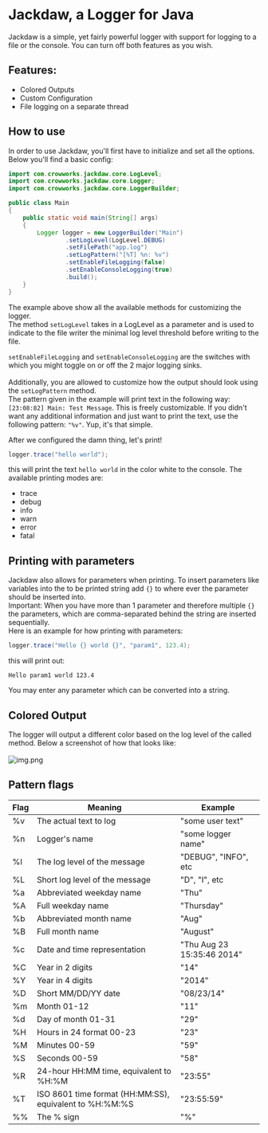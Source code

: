 # Jackdaw, a Logger for Java

Jackdaw is a simple, yet fairly powerful logger with support for logging to a file or the console.
You can turn off both features as you wish.

## Features:
- Colored Outputs
- Custom Configuration
- File logging on a separate thread


## How to use
In order to use Jackdaw, you'll first have to initialize and set all the options. Below you'll find a basic
config:

```java
import com.crowworks.jackdaw.core.LogLevel;
import com.crowworks.jackdaw.core.Logger;
import com.crowworks.jackdaw.core.LoggerBuilder;

public class Main
{
    public static void main(String[] args)
    {
        Logger logger = new LoggerBuilder("Main")
                .setLogLevel(LogLevel.DEBUG)
                .setFilePath("app.log")
                .setLogPattern("[%T] %n: %v")
                .setEnableFileLogging(false)
                .setEnableConsoleLogging(true)
                .build();
    }
}
```
The example above show all the available methods for customizing the logger. <br>
The method ``setLogLevel`` takes in a LogLevel as a parameter and is used to indicate to the file writer the minimal log level threshold before writing to the file. 

``setEnableFileLogging`` and ``setEnableConsoleLogging`` are the switches with which you might toggle on or off the 2 major logging sinks.<br><br>
Additionally, you are allowed to customize how the output should look using the ``setLogPattern`` method.
<br> 
The pattern given in the example will print text in the following way: 
``[23:08:82] Main: Test Message``. This is freely customizable. If you didn't want any additional information and just want to print the text, use the following pattern:
``"%v"``. Yup, it's that simple. <br>

After we configured the damn thing, let's print!

````java
logger.trace("hello world");
````

this will print the text `hello world` in the color white to the console. The available printing modes are:
- trace
- debug
- info
- warn
- error
- fatal

## Printing with parameters
Jackdaw also allows for parameters when printing. To insert parameters like variables into the to be printed string add `{}` to where ever the parameter should be inserted into.<br> 
Important: When you have more than 1 parameter and therefore multiple `{}` the parameters, which are comma-separated behind the string are inserted sequentially. <br>
Here is an example for how printing with parameters:
````java
logger.trace("Hello {} world {}", "param1", 123.4);
````

this will print out:
```
Hello param1 world 123.4
```

You may enter any parameter which can be converted into a string.

## Colored Output
The logger will output a different color based on the log level of the called method. Below a screenshot of how that looks like: 
<br> <br>
![img.png](res/img.png)

## Pattern flags

| Flag | Meaning                                      | Example                    |
|------|----------------------------------------------|----------------------------|
| %v   | The actual text to log                       | "some user text"           |
| %n   | Logger's name                                | "some logger name"         |
| %l   | The log level of the message                 | "DEBUG", "INFO", etc       |
| %L   | Short log level of the message               | "D", "I", etc              |
| %a   | Abbreviated weekday name                     | "Thu"                      |
| %A   | Full weekday name                            | "Thursday"                 |
| %b   | Abbreviated month name                       | "Aug"                      |
| %B   | Full month name                              | "August"                   |
| %c   | Date and time representation                 | "Thu Aug 23 15:35:46 2014" |
| %C   | Year in 2 digits                             | "14"                       |
| %Y   | Year in 4 digits                             | "2014"                     |
| %D   | Short MM/DD/YY date                          | "08/23/14"                 |
| %m   | Month 01-12                                  | "11"                       |
| %d   | Day of month 01-31                           | "29"                       |
| %H   | Hours in 24 format 00-23                     | "23"                       |
| %M   | Minutes 00-59                                | "59"                       |
| %S   | Seconds 00-59                                | "58"                       |
| %R   | 24-hour HH:MM time, equivalent to %H:%M      | "23:55"                    |
| %T   | ISO 8601 time format (HH:MM:SS), equivalent to %H:%M:%S | "23:55:59"                 |
| %%   | The % sign                                   | "%"                        |

